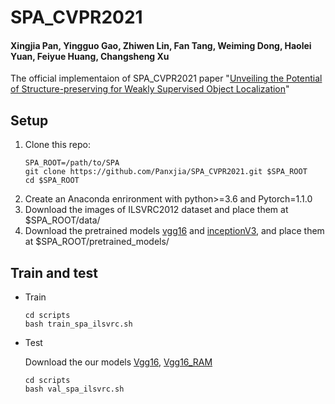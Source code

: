 # SPA_CVPR2021
#### Xingjia Pan, Yingguo Gao, Zhiwen Lin, Fan Tang, Weiming Dong, Haolei Yuan, Feiyue Huang, Changsheng Xu
The official implementaion of SPA_CVPR2021 paper "[Unveiling the Potential of Structure-preserving for Weakly Supervised Object Localization](https://arxiv.org/abs/2103.04523)"

## Setup
1. Clone this repo:
   ~~~
   SPA_ROOT=/path/to/SPA
   git clone https://github.com/Panxjia/SPA_CVPR2021.git $SPA_ROOT
   cd $SPA_ROOT
   ~~~
2. Create an Anaconda enrironment with python>=3.6 and Pytorch=1.1.0
3. Download the images of ILSVRC2012 dataset and place them at $SPA_ROOT/data/
4. Download the pretrained models [vgg16](https://drive.google.com/file/d/1OC8apFl2YphcCQ_4TkLNn92NxyNSqWT8/view?usp=sharing) and [inceptionV3](https://drive.google.com/file/d/1saaTAMh1O8uE3AL34h1wnH9mR8XFJky0/view?usp=sharing), and place them at $SPA_ROOT/pretrained_models/

## Train and test
- Train
    ~~~
    cd scripts
    bash train_spa_ilsvrc.sh
    ~~~
- Test
  
  Download the our models [Vgg16](https://drive.google.com/file/d/1Zs0uKmzkPz-zSanqAlxTUTZyENVE-RBl/view?usp=sharing), [Vgg16_RAM]()
    ~~~
    cd scripts
    bash val_spa_ilsvrc.sh
    ~~~




